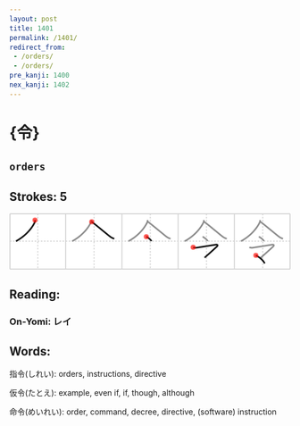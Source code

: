 ```yaml
---
layout: post
title: 1401
permalink: /1401/
redirect_from:
 - /orders/
 - /orders/
pre_kanji: 1400
nex_kanji: 1402
---
```


# {令}

## `orders`

## Strokes: 5

<div class="stroke"><img src="../images/E4BBA4.png" /></div>

## Reading:

### On-Yomi: レイ

## Words:

指令(しれい): orders, instructions, directive

仮令(たとえ): example, even if, if, though, although

命令(めいれい): order, command, decree, directive, (software) instruction
